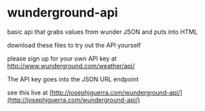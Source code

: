 wunderground-api
================

basic api that grabs values from wunder JSON and puts into HTML

download these files to try out the API yourself

please sign up for your own API key at http://www.wunderground.com/weather/api/

The API key goes into the JSON URL endpoint

see this live at [http://josephjguerra.com/wunderground-api/](http://josephjguerra.com/wunderground-api/)
